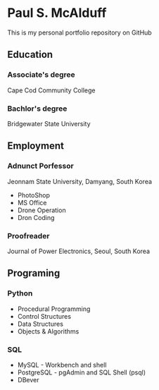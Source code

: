 # Paul S. McAlduff
This is my personal portfolio repository on GitHub

## Education

### Associate's degree
Cape Cod Community College

### Bachlor's degree
Bridgewater State University

## Employment

### Adnunct Porfessor
Jeonnam State University, Damyang, South Korea
* PhotoShop
* MS Office
* Drone Operation
* Dron Coding

### Proofreader
Journal of Power Electronics, Seoul, South Korea

## Programing

### Python
* Procedural Programming
* Control Structures
* Data Structures
* Objects & Algorithms
### SQL
* MySQL - Workbench and shell
* PostgreSQL - pgAdmin and SQL Shell (psql)
* DBever
